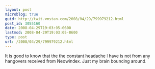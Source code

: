 ```yaml
---
layout: post
microblog: true
guid: http://twit.vmstan.com/2008/04/29/799979212.html
post_id: 3055160
date: 2008-04-29T19:03:05-0600
lastmod: 2008-04-29T19:03:05-0600
type: post
url: /2008/04/29/799979212.html
---
```

It is good to know that the the constant headache I have is not from any hangovers received from Neowindex. Just my brain bouncing around.
